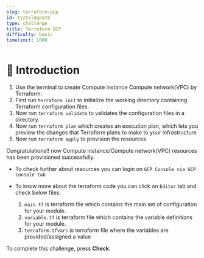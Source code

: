 ```yaml
---
slug: terraform-gcp
id: tyztxl4qeot8
type: challenge
title: Terraform GCP
difficulty: basic
timelimit: 1000
---
```

👋 Introduction
===============

1. Use the terminal to create Compute instance Compute network(VPC)  by Terraform:
2. First run ```terraform init``` to initialize the working directory containing Terraform configuration files.
4. Now run ```terraform validate```  to validates the configuration files in a directory.
5. Now run ```terraform plan```  which creates an execution plan, which lets you preview the changes that Terraform plans to make to your infrastructure
6. Now run ```terraform apply``` to provision the resources

 Congratulations!! now Compute instance/Compute network(VPC) resources has been provisioned successfully.

- To check further about resources you can login on `GCP Console via GCP console tab`

- To know more about the terraform code you can click on `Editor` tab and check below files:

	1.  `main.tf` is terraform file which contains the main set of configuration for your module.
  2. `variable.tf` is terraform file which contains the variable definitions for your module.
  3.  `terraform.tfvars` is terraform file where the variables are provided/assigned a value


To complete this challenge, press **Check**.
